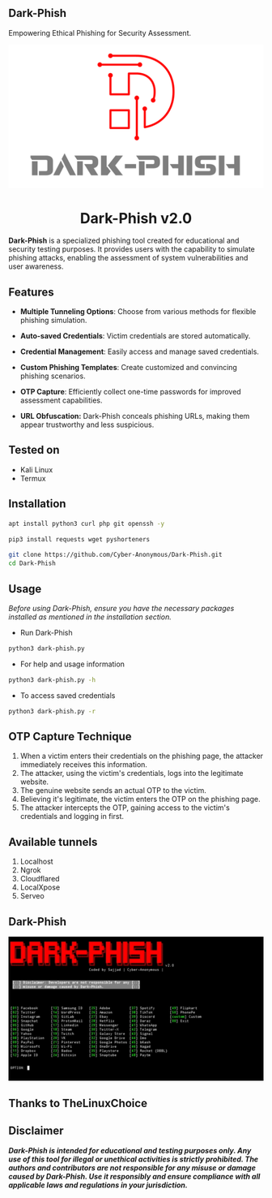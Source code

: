 <h2>Dark-Phish</h2>
Empowering Ethical Phishing for Security Assessment.

<p align="center">
<img src="core/logo.png" alt="Dark-Phish Logo"/>

<h1 align="center"> Dark-Phish v2.0</h1>

**Dark-Phish** is a specialized phishing tool created for educational and security testing purposes. It provides users with the capability to simulate phishing attacks, enabling the assessment of system vulnerabilities and user awareness.


## Features

- **Multiple Tunneling Options**: Choose from various methods for flexible phishing simulation.

- **Auto-saved Credentials**: Victim credentials are stored automatically.

- **Credential Management**: Easily access and manage saved credentials.

- **Custom Phishing Templates**: Create customized and convincing phishing scenarios.

- **OTP Capture**: Efficiently collect one-time passwords for improved assessment capabilities.

- **URL Obfuscation:** Dark-Phish conceals phishing URLs, making them appear trustworthy and less suspicious.



## Tested on
- Kali Linux
- Termux

## Installation

```bash
apt install python3 curl php git openssh -y
```
```bash
pip3 install requests wget pyshorteners
```
```bash
git clone https://github.com/Cyber-Anonymous/Dark-Phish.git
cd Dark-Phish
```

## Usage 
*Before using Dark-Phish, ensure you have the necessary packages installed as mentioned in the installation section.*

- Run Dark-Phish
```bash
python3 dark-phish.py
```
- For help and usage information
```bash
python3 dark-phish.py -h
```
- To access saved credentials
```bash
python3 dark-phish.py -r
```

## OTP Capture Technique

 1. When a victim enters their credentials on the phishing page, the attacker immediately receives this information.
 2. The attacker, using the victim's credentials, logs into the legitimate website.
 3. The genuine website sends an actual OTP to the victim.
 4. Believing it's legitimate, the victim enters the OTP on the phishing page.
 5. The attacker intercepts the OTP, gaining access to the victim's credentials and logging in first.


## Available tunnels
1. Localhost
2. Ngrok
3. Cloudflared 
4. LocalXpose 
5. Serveo

## Dark-Phish
![](core/image1.png)

## Thanks to TheLinuxChoice

## Disclaimer 
***Dark-Phish is intended for educational and testing purposes only. Any use of this tool for illegal or unethical activities is strictly prohibited. The authors and contributors are not responsible for any misuse or damage caused by Dark-Phish. Use it responsibly and ensure compliance with all applicable laws and regulations in your jurisdiction.***